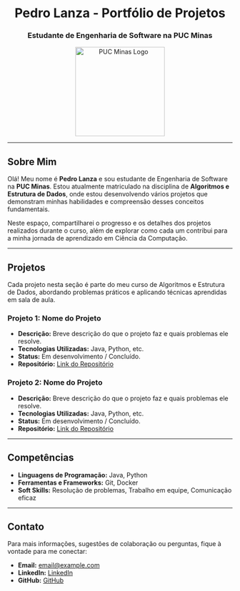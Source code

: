 <div align="center">

# Pedro Lanza - Portfólio de Projetos

### Estudante de Engenharia de Software na PUC Minas

<img src="https://i.imgur.com/XXrd2m1.jpg" alt="PUC Minas Logo" width="200"/>

</div>

---

## Sobre Mim

Olá! Meu nome é **Pedro Lanza** e sou estudante de Engenharia de Software na **PUC Minas**. Estou atualmente matriculado na disciplina de **Algoritmos e Estrutura de Dados**, onde estou desenvolvendo vários projetos que demonstram minhas habilidades e compreensão desses conceitos fundamentais.

Neste espaço, compartilharei o progresso e os detalhes dos projetos realizados durante o curso, além de explorar como cada um contribui para a minha jornada de aprendizado em Ciência da Computação.

---

## Projetos

Cada projeto nesta seção é parte do meu curso de Algoritmos e Estrutura de Dados, abordando problemas práticos e aplicando técnicas aprendidas em sala de aula.

### Projeto 1: Nome do Projeto

- **Descrição:** Breve descrição do que o projeto faz e quais problemas ele resolve.
- **Tecnologias Utilizadas:** Java, Python, etc.
- **Status:** Em desenvolvimento / Concluído.
- **Repositório:** [Link do Repositório](#)

### Projeto 2: Nome do Projeto

- **Descrição:** Breve descrição do que o projeto faz e quais problemas ele resolve.
- **Tecnologias Utilizadas:** Java, Python, etc.
- **Status:** Em desenvolvimento / Concluído.
- **Repositório:** [Link do Repositório](#)

---

## Competências

- **Linguagens de Programação:** Java, Python
- **Ferramentas e Frameworks:** Git, Docker
- **Soft Skills:** Resolução de problemas, Trabalho em equipe, Comunicação eficaz

---

## Contato

Para mais informações, sugestões de colaboração ou perguntas, fique à vontade para me conectar:

- **Email:** [email@example.com](mailto:email@example.com)
- **LinkedIn:** [LinkedIn](https://linkedin.com/in/yourprofile)
- **GitHub:** [GitHub](https://github.com/yourusername)

